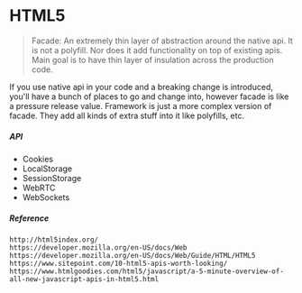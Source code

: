 # HTML5

> Facade: An extremely thin layer of abstraction around the native api. It is not a polyfill. Nor does it add functionality on top of existing apis. Main goal is to have thin layer of insulation across the production code.

If you use native api in your code and a breaking change is introduced, you'll have a bunch of places to go and change into, however facade is like a pressure release value. Framework is just a more complex version of facade. They add all kinds of extra stuff into it like polyfills, etc.

##### API

* Cookies
* LocalStorage
* SessionStorage
* WebRTC
* WebSockets



##### Reference

```
http://html5index.org/
https://developer.mozilla.org/en-US/docs/Web
https://developer.mozilla.org/en-US/docs/Web/Guide/HTML/HTML5
https://www.sitepoint.com/10-html5-apis-worth-looking/
https://www.htmlgoodies.com/html5/javascript/a-5-minute-overview-of-all-new-javascript-apis-in-html5.html
```



